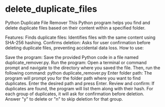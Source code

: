 # delete_duplicate_files


Python Duplicate File Remover
This Python program helps you find and delete duplicate files based on their content within a specified folder.

Features:
Finds duplicate files: Identifies files with the same content using SHA-256 hashing.
Confirms deletion: Asks for user confirmation before deleting duplicate files, preventing accidental data loss.
How to use:

Save the program: Save the provided Python code in a file named duplicate_remover.py.
Run the program: Open a terminal or command prompt and navigate to the directory where you saved the file. Then, run the following command:
python duplicate_remover.py
Enter folder path: The program will prompt you for the folder path where you want to find duplicates. Enter the desired path and press Enter.
Review and confirm:
If duplicates are found, the program will list them along with their hash.
For each group of duplicates, it will ask for confirmation before deletion.
Answer "y" to delete or "n" to skip deletion for that group.
